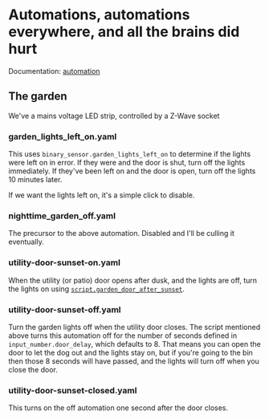 # Automations, automations everywhere, and all the brains did hurt

Documentation: [automation](https://home-assistant.io/docs/automation/)

## The garden

We've a mains voltage LED strip, controlled by a Z-Wave socket

### garden_lights_left_on.yaml

This uses `binary_sensor.garden_lights_left_on` to determine if the lights were left on in error. If they were and the door is shut, turn off the lights immediately. If they've been left on and the door is open, turn off the lights 10 minutes later.

If we want the lights left on, it's a simple click to disable.

### nighttime_garden_off.yaml

The precursor to the above automation. Disabled and I'll be culling it eventually.

### utility-door-sunset-on.yaml

When the utility (or patio) door opens after dusk, and the lights are off, turn the lights on using [`script.garden_door_after_sunset`](https://github.com/DubhAd/Home-AssistantConfig/tree/master/scripts#garden). 

### utility-door-sunset-off.yaml

Turn the garden lights off when the utility door closes. The script mentioned above turns this automation off for the number of seconds defined in `input_number.door_delay`, which defaults to 8. That means you can open the door to let the dog out and the lights stay on, but if you're going to the bin then those 8 seconds will have passed, and the lights will turn off when you close the door.

### utility-door-sunset-closed.yaml

This turns on the off automation one second after the door closes.
